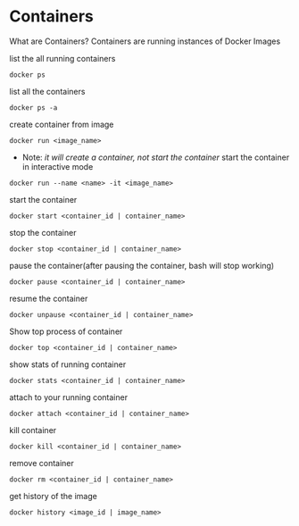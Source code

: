 # Containers
What are Containers?
Containers are running instances of Docker Images

list the all running containers
```
docker ps
```
list all the containers
```
docker ps -a
```
create container from image
```
docker run <image_name>
```
- Note: *it will create a container, not start the container*
start the container in interactive mode
```
docker run --name <name> -it <image_name>
```
start the container
```
docker start <container_id | container_name>
```
stop the container
```
docker stop <container_id | container_name>
```
pause the container(after pausing the container, bash will stop working)
```
docker pause <container_id | container_name>
```
resume the container
```
docker unpause <container_id | container_name>
```
Show top process of container
```
docker top <container_id | container_name>
```
show stats of running container
```
docker stats <container_id | container_name>
```
attach to your running container
```
docker attach <container_id | container_name>
```
kill container
```
docker kill <container_id | container_name>
```
remove container
```
docker rm <container_id | container_name>
```
get history of the image
```
docker history <image_id | image_name>
